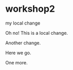 # workshop2

my local change

Oh no! This is a local change.

Another change.

Here we go.

One more. 
